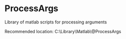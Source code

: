 # ProcessArgs
Library of matlab scripts for processing arguments

Recommended location: C:\\Library\\Matlab\\@ProcessArgs